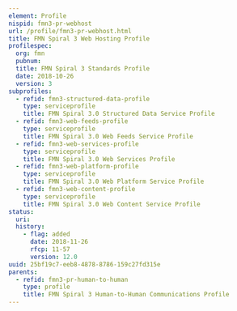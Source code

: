 ```yaml
---
element: Profile
nispid: fmn3-pr-webhost
url: /profile/fmn3-pr-webhost.html
title: FMN Spiral 3 Web Hosting Profile
profilespec:
  org: fmn
  pubnum: 
  title: FMN Spiral 3 Standards Profile
  date: 2018-10-26
  version: 3
subprofiles:
  - refid: fmn3-structured-data-profile
    type: serviceprofile
    title: FMN Spiral 3.0 Structured Data Service Profile
  - refid: fmn3-web-feeds-profile
    type: serviceprofile
    title: FMN Spiral 3.0 Web Feeds Service Profile
  - refid: fmn3-web-services-profile
    type: serviceprofile
    title: FMN Spiral 3.0 Web Services Profile
  - refid: fmn3-web-platform-profile
    type: serviceprofile
    title: FMN Spiral 3.0 Web Platform Service Profile
  - refid: fmn3-web-content-profile
    type: serviceprofile
    title: FMN Spiral 3.0 Web Content Service Profile
status:
  uri: 
  history: 
    - flag: added
      date: 2018-11-26
      rfcp: 11-57
      version: 12.0
uuid: 25bf19c7-eeb8-4878-8786-159c27fd315e
parents:
  - refid: fmn3-pr-human-to-human
    type: profile
    title: FMN Spiral 3 Human-to-Human Communications Profile
---
```

